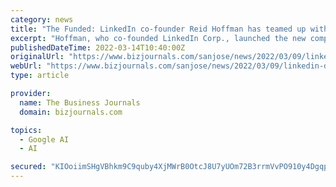 ```yaml
---
category: news
title: "The Funded: LinkedIn co-founder Reid Hoffman has teamed up with DeepMind vets on a new AI startup"
excerpt: "Hoffman, who co-founded LinkedIn Corp., launched the new company with Mustafa Suleyman and Karen Simonyan, both veterans of DeepMind, Google LLC's artificial intelligence research unit."
publishedDateTime: 2022-03-14T10:40:00Z
originalUrl: "https://www.bizjournals.com/sanjose/news/2022/03/09/linkedin-deepmind-co-founders-launch-ai-startup.html"
webUrl: "https://www.bizjournals.com/sanjose/news/2022/03/09/linkedin-deepmind-co-founders-launch-ai-startup.html"
type: article

provider:
  name: The Business Journals
  domain: bizjournals.com

topics:
  - Google AI
  - AI

secured: "KIOoiimSHgVBhkm9C9quby4XjMWrB0OtcJ8U7yUOm72B3rrmVvPO910y4DgqpPw+9VDkXbL7GgX4/OkCkddvGON8gHRrSJlqxAQRYKJ8ZpqU3emDsXCKH4DiROuK+HwqJbZGmjdbN7+eah68WQVOsr6/otRqgUgII1+5or+IkiQHIuCzSz47AGwry/ELIxZLIVQoWc5rANyKq1tRVQ3ysTLzf7jnmw79R5vKei+0WRZAgi4bNoPjmmLIUghn8LooQLtoMkOAtYuCB3Md2DR1I0i8G9k351qmVSfjO5LumZl6+69P3+Uu1FUJ1yar0DKQc1I69QheIJd3purkrtQ3F7T3xf7kLm5VS3BqXD3AgLk=;HI1D/55HDhA27uuddGz/XQ=="
---
```


